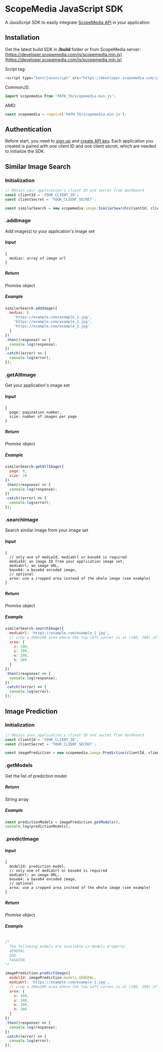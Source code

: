 ScopeMedia JavaScript SDK
=====
A JavaScript SDK to easily integrate [ScopeMedia API](https://developer.scopemedia.com/documentation/) in your application

Installation
-----
Get the latest build SDK in **/build** folder or from ScopeMedia server: [https://developer.scopemedia.com/js/scopemedia.min.js](https://developer.scopemedia.com/js/scopemedia.min.js)

Script tag:
```js
<script type="text/javascript" src="https://developer.scopemedia.com/js/scopemedia.min.js"></script>
```

CommonJS:
```js
import scopemedia from 'PATH_TO/scopemedia.min.js';
```

AMD:
```js
const scopemedia = require('PATH_TO/scopemedia.min.js');
```

Authentication
-----
Before start, you need to [sign up](https://api.scopemedia.com/#/signup) and [create API key](https://api.scopemedia.com/#/dashboard/products/ScopeCheck/feature). Each application you created is paired with one client ID and one client secret, which are needed to initialize the SDK.

Similar Image Search
-----

### Initialization

```js
// Obtain your application's client ID and secret from dashboard
const clientId = 'YOUR_CLIENT_ID';
const clientSecret = 'YOUR_CLIENT_SECRET';

const similarSearch = new scopemedia.image.SimilarSearch(clientId, clientSecret);
```

### .addImage
Add image(s) to your application's image set

##### Input
```
{
  medias: array of image url
}
```

##### Return
_Promise_ object

##### Example
```js
similarSearch.addImage({
  medias: [
    'https://example.com/example_1.jpg',
    'https://example.com/example_2.jpg',
    'https://example.com/example_3.jpg'
  ]
})
.then((response) => {
  console.log(response);
})
.catch((error) => {
  console.log(error);
});
```

### .getAllImage
Get your application's image set

##### Input
```
{
  page: pagination number,
  size: number of images per page
}
```

##### Return
_Promise_ object

##### Example
```js
similarSearch.getAllImage({
  page: 0,
  size: 20
})
.then((response) => {
  console.log(response);
})
.catch((error) => {
  console.log(error);
});
```

### .searchImage
Search similar image from your image set

##### Input
```
{
  // only one of mediaId, mediaUrl or base64 is required
  mediaId: an image ID from your application image set,
  mediaUrl: an image URL,
  base64: a base64 encoded image,
  // optional
  area: use a cropped area instead of the whole image (see example)
}
```

##### Return
_Promise_ object

##### Example
```js
similarSearch.searchImage({
  mediaUrl: 'https://example.com/example_1.jpg',
  // crop a 200x200 area where the top left corner is at (100, 100) of the original image
  area: {
    x: 100,
    y: 100,
    w: 200,
    h: 200
  }
})
.then((response) => {
  console.log(response);
})
.catch((error) => {
  console.log(error);
});
```

Image Prediction
-----

### Initialization
```js
// Obtain your application's client ID and secret from dashboard
const clientId = 'YOUR_CLIENT_ID';
const clientSecret = 'YOUR_CLIENT_SECRET';

const imagePrediction = new scopemedia.image.Prediction(clientId, clientSecret);
```

### .getModels
Get the list of prediction model

##### Return
String array

##### Example
```js
const predictionModels = imagePrediction.getModels();
console.log(predictionModels);
```

### .predictImage

##### Input
```
{
  modelId: prediction model,
  // only one of mediaUrl or base64 is required
  mediaUrl: an image URL,
  base64: a base64 encoded image,
  // optional
  area: use a cropped area instead of the whole image (see example)
}
```

##### Return
_Promise_ object

##### Example
```js

/*
  The following models are available in models property:
  GENERAL
  DOG
  FASHION
*/

imagePrediction.predictImage({
  modelId: imagePrediction.models.GENERAL,
  mediaUrl: 'https://example.com/example_1.jpg',
  // crop a 200x200 area where the top left corner is at (100, 100) of the original image
  area: {
    x: 100,
    y: 100,
    w: 200,
    h: 200
  }
})
.then((response) => {
  console.log(response);
})
.catch((error) => {
  console.log(error);
});
```
